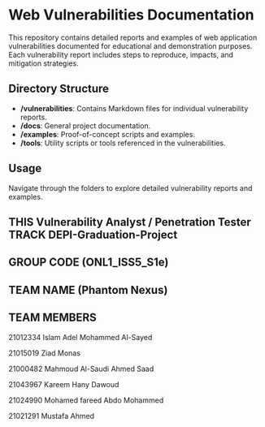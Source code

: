 # Web Vulnerabilities Documentation

This repository contains detailed reports and examples of web application vulnerabilities documented for educational and demonstration purposes. Each vulnerability report includes steps to reproduce, impacts, and mitigation strategies.

## Directory Structure
- **/vulnerabilities**: Contains Markdown files for individual vulnerability reports.
- **/docs**: General project documentation.
- **/examples**: Proof-of-concept scripts and examples.
- **/tools**: Utility scripts or tools referenced in the vulnerabilities.

## Usage
Navigate through the folders to explore detailed vulnerability reports and examples.
## THIS Vulnerability Analyst / Penetration Tester TRACK DEPI-Graduation-Project 
## GROUP CODE (ONL1_ISS5_S1e)
## TEAM NAME (Phantom Nexus)
## TEAM MEMBERS 
21012334 
Islam Adel Mohammed Al-Sayed

21015019
Ziad Monas

21000482 
Mahmoud Al-Saudi Ahmed Saad

21043967
Kareem Hany Dawoud

21024990
Mohamed fareed Abdo Mohammed

21021291
Mustafa Ahmed


